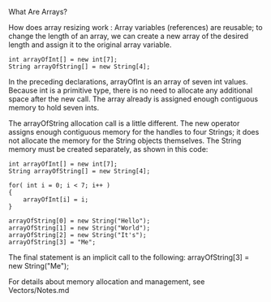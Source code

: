 What Are Arrays?

How does array resizing work : 
Array variables (references) are reusable; 
to change the length of an array, 
we can create a new array of the desired length and assign it to the original array variable.


    int arrayOfInt[] = new int[7];
    String arrayOfString[] = new String[4];

In the preceding declarations, arrayOfInt is an array of seven int values. Because int is a
primitive type, there is no need to allocate any additional space after the new call. The array
already is assigned enough contiguous memory to hold seven ints. 

The arrayOfString allocation call is a little different. 
The new operator assigns enough contiguous memory for the handles to four Strings; 
it does not allocate the memory for the String objects
themselves. The String memory must be created separately, as shown in this code:

    int arrayOfInt[] = new int[7];
    String arrayOfString[] = new String[4];
    
    for( int i = 0; i < 7; i++ )
    {
    	arrayOfInt[i] = i;
    }
    
    arrayOfString[0] = new String("Hello");
    arrayOfString[1] = new String("World");
    arrayOfString[2] = new String("It's");
    arrayOfString[3] = "Me";

The final statement is an implicit call to the following:
arrayOfString[3] = new String("Me");

For details about memory allocation and management, see Vectors/Notes.md

